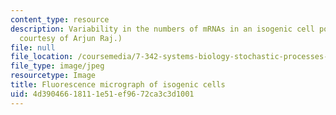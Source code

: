 ```yaml
---
content_type: resource
description: Variability in the numbers of mRNAs in an isogenic cell population. (Image
  courtesy of Arjun Raj.)
file: null
file_location: /coursemedia/7-342-systems-biology-stochastic-processes-and-biological-robustness-fall-2008/4d39046618111e51ef9672ca3c3d1001_7-342f08-th.jpg
file_type: image/jpeg
resourcetype: Image
title: Fluorescence micrograph of isogenic cells
uid: 4d390466-1811-1e51-ef96-72ca3c3d1001
---
```

